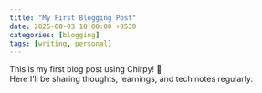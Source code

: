 ```yaml
---
title: "My First Blogging Post"
date: 2025-08-03 10:00:00 +0530
categories: [blogging]
tags: [writing, personal]
---
```


This is my first blog post using Chirpy! 🚀  
Here I’ll be sharing thoughts, learnings, and tech notes regularly.

